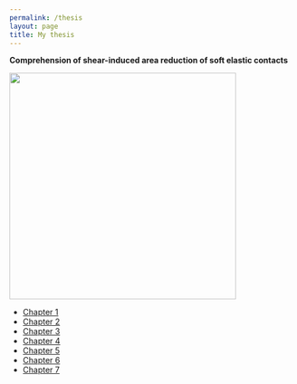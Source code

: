```yaml
---
permalink: /thesis
layout: page
title: My thesis
---
```


**Comprehension of shear-induced area reduction of soft elastic contacts**

<img src="{%./assets/imgs/GraphicalAbstractMyThesis.png %}" style="width:400px"><br>

* [Chapter 1]()
* [Chapter 2]()
* [Chapter 3]()
* [Chapter 4]()
* [Chapter 5]()
* [Chapter 6]()
* [Chapter 7]()
